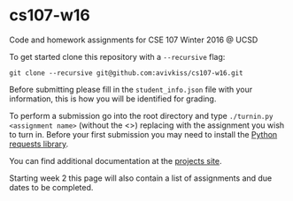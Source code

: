 # cs107-w16
Code and homework assignments for CSE 107 Winter 2016 @ UCSD

To get started clone this repository with a `--recursive` flag: 

    git clone --recursive git@github.com:avivkiss/cs107-w16.git

Before submitting please fill in the `student_info.json` file with your
information, this is how you will be identified for grading.

To perform a submission go into the root directory and type 
`./turnin.py <assignment name>` (without the <>) replacing with the assignment
you wish to turn in. Before your first submission you may need to install the 
[Python requests library](http://docs.python-requests.org/en/latest/user/install/).

You can find additional documentation at the [projects site](https://avivkiss.github.io/cs107-w16/index.html).

Starting week 2 this page will also contain a list of assignments and due dates to be completed. 
